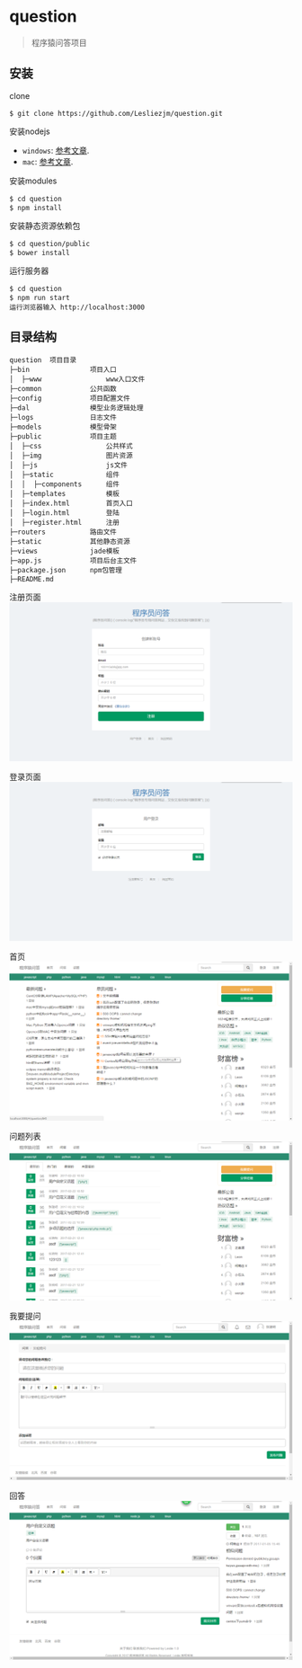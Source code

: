 question 
=========

> 程序猿问答项目


## 安装
clone
```git
$ git clone https://github.com/Lesliezjm/question.git
```

安装nodejs
- `windows`: [参考文章](http://jingyan.baidu.com/article/a948d6515d4c850a2dcd2e18.html).
- `mac`: [参考文章](http://blog.csdn.net/baihuaxiu123/article/details/51868142).


安装modules

```npm
$ cd question
$ npm install
```

安装静态资源依赖包
```npm
$ cd question/public
$ bower install
```

运行服务器
```
$ cd question
$ npm run start
运行浏览器输入 http://localhost:3000
```

## 目录结构

```
question  项目目录
├─bin               项目入口
│  ├─www                www入口文件
├─common            公共函数
├─config            项目配置文件
├─dal               模型业务逻辑处理
├─logs              日志文件
├─models            模型骨架
├─public            项目主题
│  ├─css                公共样式
│  ├─img                图片资源
│  ├─js                 js文件
│  ├─static             组件
│  │  ├─components      组件
│  ├─templates          模板
│  ├─index.html         首页入口
│  ├─login.html         登陆
│  ├─register.html      注册
├─routers           路由文件
├─static            其他静态资源
├─views             jade模板
├─app.js            项目后台主文件
├─package.json      npm包管理
├─README.md         
```

注册页面
![注册页面](./views/register.png)

登录页面
![登录页面](./views/login.png)

首页
![首页](./views/index.png)

问题列表
![首页](./views/question.png)

我要提问
![首页](./views/ask.png)

回答
![首页](./views/answer.png)
